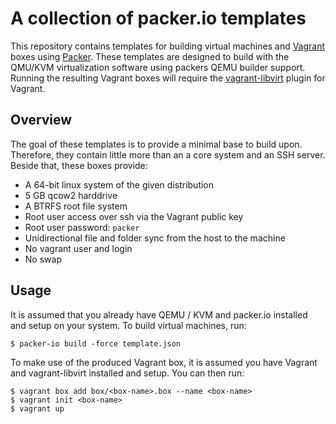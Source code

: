 A collection of packer.io templates
===================================

This repository contains templates for building virtual machines and [Vagrant](http://www.vagrantup.com/) boxes using [Packer](http://www.packer.io/).
These templates are designed to build with the QMU/KVM virtualization software using packers QEMU builder support. Running the resulting Vagrant boxes will require the [vagrant-libvirt](https://github.com/pradels/vagrant-libvirt) plugin for Vagrant.


Overview
--------

The goal of these templates is to provide a minimal base to build upon.
Therefore, they contain little more than an a core system and an SSH server.
Beside that, these boxes provide:

 * A 64-bit linux system of the given distribution
 * 5 GB qcow2 harddrive
 * A BTRFS root file system
 * Root user access over ssh via the Vagrant public key
 * Root user password: `packer`
 * Unidirectional file and folder sync from the host to the machine
 * No vagrant user and login
 * No swap


Usage
-----

It is assumed that you already have QEMU / KVM and packer.io installed and setup on your system.
To build virtual machines, run:

    $ packer-io build -force template.json

To make use of the produced Vagrant box, it is assumed you have Vagrant and vagrant-libvirt installed and setup.
You can then run:

    $ vagrant box add box/<box-name>.box --name <box-name>
    $ vagrant init <box-name>
    $ vagrant up
